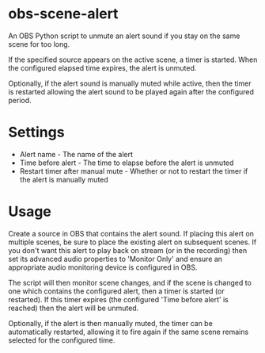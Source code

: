 # obs-scene-alert
An OBS Python script to unmute an alert sound if you stay on the same scene for too long.

If the specified source appears on the active scene, a timer is started. When the configured elapsed time expires, the alert is unmuted.

Optionally, if the alert sound is manually muted while active, then the timer is restarted allowing the alert sound to be played again after the configured period.

# Settings
* Alert name - The name of the alert
* Time before alert - The time to elapse before the alert is unmuted
* Restart timer after manual mute - Whether or not to restart the timer if the alert is manually muted

# Usage
Create a source in OBS that contains the alert sound. If placing this alert on multiple scenes, be sure to place the existing alert on subsequent scenes. If you don't want this alert to play back on stream (or in the recording) then set its advanced audio properties to 'Monitor Only' and ensure an appropriate audio monitoring device is configured in OBS.

The script will then monitor scene changes, and if the scene is changed to one which contains the configured alert, then a timer is started (or restarted). If this timer expires (the configured 'Time before alert' is reached) then the alert will be unmuted.

Optionally, if the alert is then manually muted, the timer can be automatically restarted, allowing it to fire again if the same scene remains selected for the configured time.